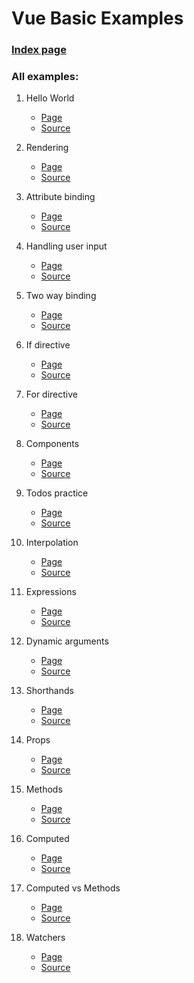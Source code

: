 # Vue Basic Examples

### [Index page](https://neczpal.github.io/vue-basics/)

### All examples:

1. Hello World
    * [Page](https://neczpal.github.io/vue-basics/01_hello_world.html)
    * [Source](https://github.com/neczpal/vue-basics/blob/master/01_hello_world.html)

1. Rendering
    * [Page](https://neczpal.github.io/vue-basics/02_rendering.html)
    * [Source](https://github.com/neczpal/vue-basics/blob/master/02_rendering.html)

1. Attribute binding
    * [Page](https://neczpal.github.io/vue-basics/03_attribute_binding.html)
    * [Source](https://github.com/neczpal/vue-basics/blob/master/03_attribute_binding.html)

1. Handling user input
    * [Page](https://neczpal.github.io/vue-basics/04_handling_user_input.html)
    * [Source](https://github.com/neczpal/vue-basics/blob/master/04_handling_user_input.html)

1. Two way binding
    * [Page](https://neczpal.github.io/vue-basics/05_two_way_binding.html)
    * [Source](https://github.com/neczpal/vue-basics/blob/master/05_two_way_binding.html)

1. If directive
    * [Page](https://neczpal.github.io/vue-basics/06_if_directive.html)
    * [Source](https://github.com/neczpal/vue-basics/blob/master/06_if_directive.html)

1. For directive
    * [Page](https://neczpal.github.io/vue-basics/07_for_directive.html)
    * [Source](https://github.com/neczpal/vue-basics/blob/master/07_for_directive.html)

1. Components
    * [Page](https://neczpal.github.io/vue-basics/08_components.html)
    * [Source](https://github.com/neczpal/vue-basics/blob/master/08_components.html)

1. Todos practice
    * [Page](https://neczpal.github.io/vue-basics/09_todos_practices.html)
    * [Source](https://github.com/neczpal/vue-basics/blob/master/09_todos_practices.html)

1. Interpolation
    * [Page](https://neczpal.github.io/vue-basics/10_interpolation.html)
    * [Source](https://github.com/neczpal/vue-basics/blob/master/10_interpolation.html)

1. Expressions
    * [Page](https://neczpal.github.io/vue-basics/11_expressions.html)
    * [Source](https://github.com/neczpal/vue-basics/blob/master/11_expressions.html)

1. Dynamic arguments
    * [Page](https://neczpal.github.io/vue-basics/12_dynamic_arguments.html)
    * [Source](https://github.com/neczpal/vue-basics/blob/master/12_dynamic_arguments.html)

1. Shorthands
    * [Page](https://neczpal.github.io/vue-basics/13_shorthands.html)
    * [Source](https://github.com/neczpal/vue-basics/blob/master/13_shorthands.html)

1. Props
    * [Page](https://neczpal.github.io/vue-basics/14_props.html)
    * [Source](https://github.com/neczpal/vue-basics/blob/master/14_props.html)

1. Methods
    * [Page](https://neczpal.github.io/vue-basics/15_methods.html)
    * [Source](https://github.com/neczpal/vue-basics/blob/master/15_methods.html)

1. Computed
    * [Page](https://neczpal.github.io/vue-basics/16_computed.html)
    * [Source](https://github.com/neczpal/vue-basics/blob/master/16_computed.html)

1. Computed vs Methods
    * [Page](https://neczpal.github.io/vue-basics/17_computed_vs_methods.html)
    * [Source](https://github.com/neczpal/vue-basics/blob/master/17_computed_vs_methods.html)

1. Watchers
    * [Page](https://neczpal.github.io/vue-basics/18_watchers.html)
    * [Source](https://github.com/neczpal/vue-basics/blob/master/18_watchers.html)

